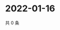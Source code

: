 # 2022-01-16

共 0 条

<!-- BEGIN WEIBO -->
<!-- 最后更新时间 Sun Jan 16 2022 12:00:44 GMT+0800 (China Standard Time) -->

<!-- END WEIBO -->
